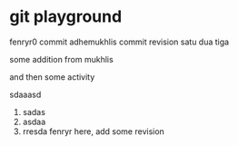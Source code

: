# git playground
fenryr0 commit
adhemukhlis commit revision
satu
dua
tiga

some addition from mukhlis

and then some activity

sdaaasd
1. sadas
2. asdaa
3. rresda
fenryr here, add some revision

